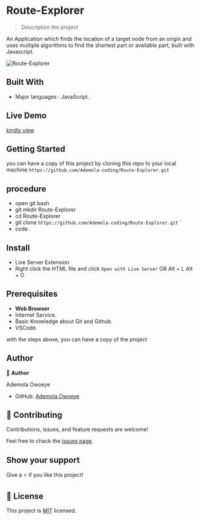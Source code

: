 # Route-Explorer

> Description the project

An Application which finds the location of a target node from an origin and uses multiple algorithms to find the shortest part or available part, built with Javascript.

![Route-Explorer](https://github.com/Ademola-coding/Route-Explorer/assets/96092850/8d761477-6a56-4eae-a176-dfa9a8b2a736)


<!--! ## Video Description

[Click for video](https://www.loom.com/share/d0dda22683a84c0eac3977a94fc38af3) -->

## Built With

- Major languages : JavaScript.

## Live Demo

[kindly view](https://harmonious-sprinkles-e2fef3.netlify.app/)

## Getting Started

you can have a copy of this project by cloning this repo to your local machine
`https://github.com/Ademola-coding/Route-Explorer.git`

## procedure
- open git bash
- git mkdir Route-Explorer
- cd Route-Explorer
- git clone `https://github.com/Ademola-coding/Route-Explorer.git` `
- code .

## Install
 
 - Live Server Extension
 - Right click the HTML file and click `Open with Live Server` OR Alt + L Alt + O


## Prerequisites

- **Web Browser**
- Internet Service. 
- Basic Knowledge about Git and Github.
- VSCode.
 
with the steps above, you can have a copy of the project 

## Author

👤 **Author**

Ademola Owoeye
- GitHub: [Ademola Owoeye](https://github.com/Ademola-coding)

## 🤝 Contributing

Contributions, issues, and feature requests are welcome!

Feel free to check the [issues page](../../issues/).

## Show your support

Give a ⭐️ if you like this project!

## 📝 License

This project is [MIT](./LICENSE) licensed.

